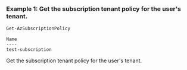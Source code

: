 ### Example 1: Get the subscription tenant policy for the user's tenant.
```powershell
Get-AzSubscriptionPolicy
```

```output
Name
----
test-subscription
```

Get the subscription tenant policy for the user's tenant.